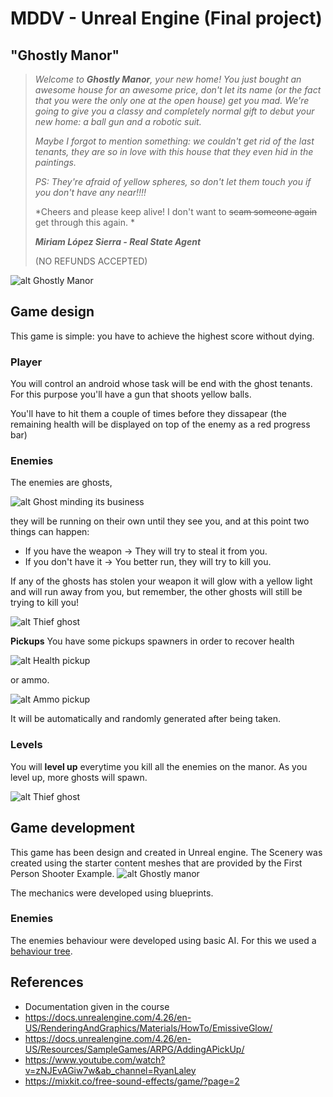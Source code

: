 # MDDV - Unreal Engine (Final project)

## "Ghostly Manor"

> *Welcome to **Ghostly Manor**, your new home! You just bought an awesome house for an awesome price, don't let its name (or the fact that you were the only one at the open house) get you mad.
> We're going to give you a classy and completely normal gift to debut your new home: a ball gun and a robotic suit.*
> 
> *Maybe I forgot to mention something: we couldn't get rid of the last tenants, they are so in love with this house that they even hid in the paintings.*
> 
> *PS: They're afraid of yellow spheres, so don't let them touch you if you don't have any near!!!!*
> 
> 
> *Cheers and please keep alive! I don't want to ~~scam someone again~~ get through this again. *
> 
> ***Miriam López Sierra - Real State Agent***
> 
> (NO REFUNDS ACCEPTED)


![alt Ghostly Manor](https://github.com/mirlop01/Unreal-project/blob/master/Content/House/Images/Ghostly%20manor.png)


## Game design

This game is simple: you have to achieve the highest score without dying.

### Player
You will control an android whose task will be end with the ghost tenants. For this purpose you'll have a gun that shoots yellow balls.

You'll have to hit them a couple of times before they dissapear (the remaining health will be displayed on top of the enemy as a red progress bar)

### Enemies
The enemies are ghosts, 

![alt Ghost minding its business](https://github.com/mirlop01/Unreal-project/blob/master/Content/House/Images/Ghost.png)

they will be running on their own until they see you, and at this point two things can happen:

- If you have the weapon -> They will try to steal it from you.
- If you don't have it -> You better run, they will try to kill you.

If any of the ghosts has stolen your weapon it will glow with a yellow light and will run away from you, but remember, the other ghosts will still be trying to kill you!

![alt Thief ghost](https://github.com/mirlop01/Unreal-project/blob/master/Content/House/Images/Stolen%20weapon.png)

**Pickups**
You have some pickups spawners in order to recover health

![alt Health pickup](https://github.com/mirlop01/Unreal-project/blob/master/Content/House/Images/Health_pickup.png)

or ammo.

![alt Ammo pickup](https://github.com/mirlop01/Unreal-project/blob/master/Content/House/Images/Ammo_pickup.png)

It will be automatically and randomly generated after being taken.

### Levels
You will **level up** everytime you kill all the enemies on the manor. 
As you level up, more ghosts will spawn.

![alt Thief ghost](https://github.com/mirlop01/Unreal-project/blob/master/Content/House/Images/Level%20up.png)

## Game development
This game has been design and created in Unreal engine.
The Scenery was created using the starter content meshes that are provided by the First Person Shooter Example.
![alt Ghostly manor ](https://github.com/mirlop01/Unreal-project/blob/master/Content/House/Images/Ghostly_manor_Out.png)

The mechanics were developed using blueprints.

### Enemies
The enemies behaviour were developed using basic AI. For this we used a [behaviour tree](https://github.com/mirlop01/Unreal-project/tree/master/Content/Blueprints/Enemy).

## References
- Documentation given in the course
- https://docs.unrealengine.com/4.26/en-US/RenderingAndGraphics/Materials/HowTo/EmissiveGlow/
- https://docs.unrealengine.com/4.26/en-US/Resources/SampleGames/ARPG/AddingAPickUp/
- https://www.youtube.com/watch?v=zNJEvAGiw7w&ab_channel=RyanLaley
- https://mixkit.co/free-sound-effects/game/?page=2
